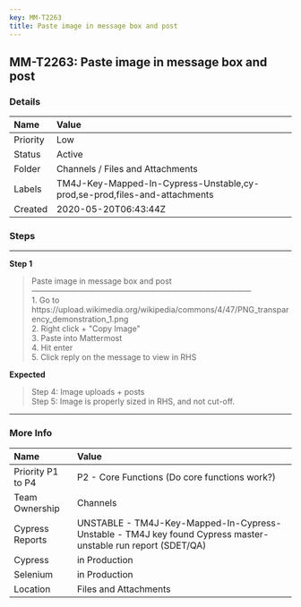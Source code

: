 ```yaml
---
key: MM-T2263
title: Paste image in message box and post
---
```


## MM-T2263: Paste image in message box and post

### Details

| Name     | Value                                                                     |
| :------- | :------------------------------------------------------------------------ |
| Priority | Low                                                                       |
| Status   | Active                                                                    |
| Folder   | Channels / Files and Attachments                                          |
| Labels   | TM4J-Key-Mapped-In-Cypress-Unstable,cy-prod,se-prod,files-and-attachments |
| Created  | 2020-05-20T06:43:44Z                                                      |

### Steps

<hr/>

**Step 1**

> <article>Paste image in message box and post<br />&mdash;&mdash;&mdash;&mdash;&mdash;&mdash;&mdash;&mdash;&mdash;&mdash;&mdash;&mdash;&mdash;&mdash;&mdash;&mdash;&mdash;&mdash;&mdash;&mdash;&mdash;&mdash;&mdash;&mdash;&mdash;&mdash;&mdash;&mdash;<br />1. Go to <br />https://upload.wikimedia.org/wikipedia/commons/4/47/PNG_transparency_demonstration_1.png<br />2. Right click + &quot;Copy Image&quot;<br />3. Paste into Mattermost<br />4. Hit enter<br />5. Click reply on the message to view in RHS</article>

**Expected**

> <article>Step 4: Image uploads + posts<br />Step 5: Image is properly sized in RHS, and not cut-off.</article>

<hr/>

### More Info

| Name              | Value                                                                                                        |
| :---------------- | :----------------------------------------------------------------------------------------------------------- |
| Priority P1 to P4 | P2 - Core Functions (Do core functions work?)                                                                |
| Team Ownership    | Channels                                                                                                     |
| Cypress Reports   | UNSTABLE - TM4J-Key-Mapped-In-Cypress-Unstable - TM4J key found Cypress master-unstable run report (SDET/QA) |
| Cypress           | in Production                                                                                                |
| Selenium          | in Production                                                                                                |
| Location          | Files and Attachments                                                                                        |

